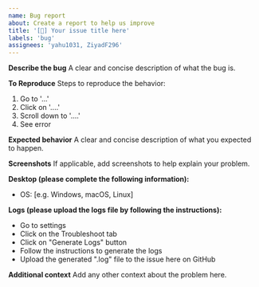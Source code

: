 ```yaml
---
name: Bug report
about: Create a report to help us improve
title: '[🐛] Your issue title here'
labels: 'bug'
assignees: 'yahu1031, ZiyadF296'
---
```


**Describe the bug**
A clear and concise description of what the bug is.

**To Reproduce**
Steps to reproduce the behavior:
1. Go to '...'
2. Click on '....'
3. Scroll down to '....'
4. See error

**Expected behavior**
A clear and concise description of what you expected to happen.

**Screenshots**
If applicable, add screenshots to help explain your problem.

**Desktop (please complete the following information):**
 - OS: [e.g. Windows, macOS, Linux]

**Logs (please upload the logs file by following the instructions):**
 - Go to settings
 - Click on the Troubleshoot tab
 - Click on "Generate Logs" button
 - Follow the instructions to generate the logs
 - Upload the generated ".log" file to the issue here on GitHub

**Additional context**
Add any other context about the problem here.
